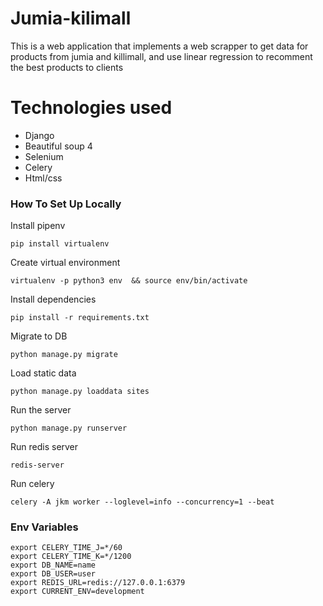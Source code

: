 # Jumia-kilimall

This is a web application that implements a web scrapper to get data for products from jumia and killimall, and use linear regression to recomment the best products to clients

# Technologies used
- Django
- Beautiful soup 4
- Selenium
- Celery
- Html/css

### How To Set Up Locally
Install pipenv
```
pip install virtualenv
```

Create virtual environment
```
virtualenv -p python3 env  && source env/bin/activate
```

Install dependencies
```
pip install -r requirements.txt
```

Migrate to DB
```
python manage.py migrate
```

Load static data 
```
python manage.py loaddata sites
```

Run the server
```
python manage.py runserver
```

Run redis server
```
redis-server
```

Run celery
```
celery -A jkm worker --loglevel=info --concurrency=1 --beat
```


### Env Variables

```
export CELERY_TIME_J=*/60
export CELERY_TIME_K=*/1200
export DB_NAME=name
export DB_USER=user
export REDIS_URL=redis://127.0.0.1:6379
export CURRENT_ENV=development
```